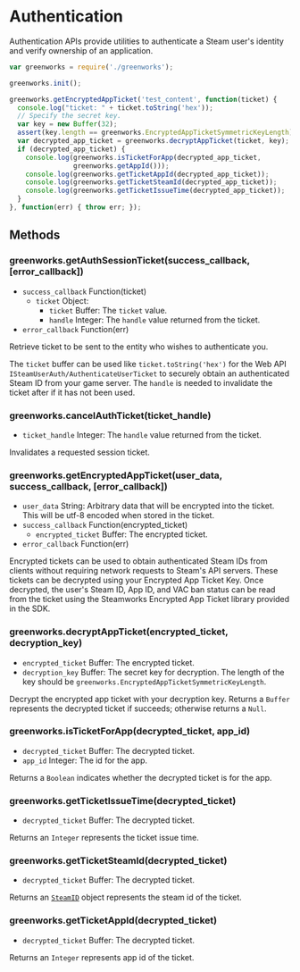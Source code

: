 # Authentication

Authentication APIs provide utilities to authenticate a Steam user's identity
and verify ownership of an application.

```javascript
var greenworks = require('./greenworks');

greenworks.init();

greenworks.getEncryptedAppTicket('test_content', function(ticket) {
  console.log("ticket: " + ticket.toString('hex'));
  // Specify the secret key.
  var key = new Buffer(32);
  assert(key.length == greenworks.EncryptedAppTicketSymmetricKeyLength)
  var decrypted_app_ticket = greenworks.decryptAppTicket(ticket, key);
  if (decrypted_app_ticket) {
    console.log(greenworks.isTicketForApp(decrypted_app_ticket,
                greenworks.getAppId()));
    console.log(greenworks.getTicketAppId(decrypted_app_ticket));
    console.log(greenworks.getTicketSteamId(decrypted_app_ticket));
    console.log(greenworks.getTicketIssueTime(decrypted_app_ticket));
  }
}, function(err) { throw err; });
```

## Methods

### greenworks.getAuthSessionTicket(success_callback, [error_callback])

* `success_callback` Function(ticket)
  * `ticket` Object:
    * `ticket` Buffer:  The `ticket` value.
    * `handle` Integer: The `handle` value returned from the ticket.
* `error_callback` Function(err)

Retrieve ticket to be sent to the entity who wishes to authenticate you.

The `ticket` buffer can be used like `ticket.toString('hex')` for the Web API
`ISteamUserAuth/AuthenticateUserTicket` to securely obtain an authenticated
Steam ID from your game server. The `handle` is needed to invalidate the ticket
after if it has not been used.

### greenworks.cancelAuthTicket(ticket_handle)

* `ticket_handle` Integer: The `handle` value returned from the ticket.

Invalidates a requested session ticket.

### greenworks.getEncryptedAppTicket(user_data, success_callback, [error_callback])

* `user_data` String: Arbitrary data that will be encrypted into the ticket.
  This will be utf-8 encoded when stored in the ticket.
* `success_callback` Function(encrypted_ticket)
  * `encrypted_ticket` Buffer: The encrypted ticket.
* `error_callback` Function(err)

Encrypted tickets can be used to obtain authenticated Steam IDs from clients
without requiring network requests to Steam's API servers. These tickets can be
decrypted using your Encrypted App Ticket Key. Once decrypted, the user's
Steam ID, App ID, and VAC ban status can be read from the ticket using the
Steamworks Encrypted App Ticket library provided in the SDK.

### greenworks.decryptAppTicket(encrypted_ticket, decryption_key)

* `encrypted_ticket` Buffer: The encrypted ticket.
* `decryption_key` Buffer: The secret key for decryption. The length of the key
  should be `greenworks.EncryptedAppTicketSymmetricKeyLength`.

Decrypt the encrypted app ticket with your decryption key. Returns a `Buffer`
represents the decrypted ticket if succeeds; otherwise returns a `Null`.

### greenworks.isTicketForApp(decrypted_ticket, app_id)

* `decrypted_ticket` Buffer: The decrypted ticket.
* `app_id` Integer: The id for the app.

Returns a `Boolean` indicates whether the decrypted ticket is for the app.

### greenworks.getTicketIssueTime(decrypted_ticket)

* `decrypted_ticket` Buffer: The decrypted ticket.

Returns an `Integer` represents the ticket issue time.

### greenworks.getTicketSteamId(decrypted_ticket)

* `decrypted_ticket` Buffer: The decrypted ticket.

Returns an [`SteamID`](friends.md#steamid) object represents the steam id of the
ticket.

### greenworks.getTicketAppId(decrypted_ticket)

* `decrypted_ticket` Buffer: The decrypted ticket.

Returns an `Integer` represents app id of the ticket.
